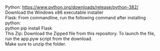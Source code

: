 
Python: https://www.python.org/downloads/release/python-382/ <br/>
  Download the Windows x86 executable installer <br/>
Flask: From commandline, run the following command after installing python: <br/>
  python pip install Flask <br/>
This Zip: Download the Zipped file from this repository. To launch the file, run the app.pyw script from the download. <br/>
  Make sure to unzip the folder. <br/>
